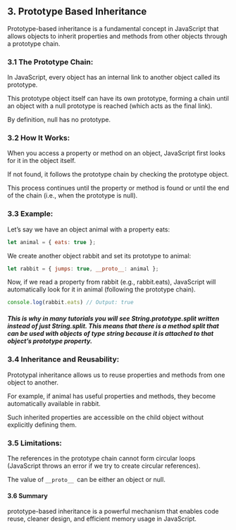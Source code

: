 ## 3. Prototype Based Inheritance

Prototype-based inheritance is a fundamental concept in JavaScript that allows objects to inherit properties and methods from other objects through a prototype chain.

### 3.1 The Prototype Chain:
In JavaScript, every object has an internal link to another object called its prototype.

This prototype object itself can have its own prototype, forming a chain until an object with a null prototype is reached (which acts as the final link).

By definition, null has no prototype.

### 3.2 How It Works:
When you access a property or method on an object, JavaScript first looks for it in the object itself.

If not found, it follows the prototype chain by checking the prototype object.

This process continues until the property or method is found or until the end of the chain (i.e., when the prototype is null).

### 3.3 Example:
Let’s say we have an object animal with a property eats:
```js
let animal = { eats: true };
```
We create another object rabbit and set its prototype to animal:
```js
let rabbit = { jumps: true, __proto__: animal };
```
Now, if we read a property from rabbit (e.g., rabbit.eats), JavaScript will automatically look for it in animal (following the prototype chain).
```js
console.log(rabbit.eats) // Output: true
```
##### This is why in many tutorials you will see String.prototype.split written instead of just String.split. This means that there is a method split that can be used with objects of type string because it is attached to that object’s prototype property.

### 3.4 Inheritance and Reusability:
Prototypal inheritance allows us to reuse properties and methods from one object to another.

For example, if animal has useful properties and methods, they become automatically available in rabbit.

Such inherited properties are accessible on the child object without explicitly defining them.

### 3.5 Limitations:
The references in the prototype chain cannot form circular loops (JavaScript throws an error if we try to create circular references).

The value of ```__proto__ ```can be either an object or null.
#### 3.6 Summary
prototype-based inheritance is a powerful mechanism that enables code reuse, cleaner design, and efficient memory usage in JavaScript. 
